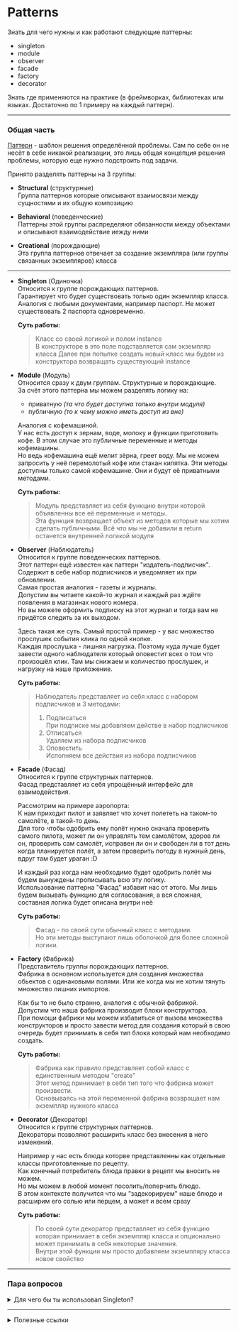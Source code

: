 # Patterns

Знать для чего нужны и как работают следующие паттерны:

- singleton
- module
- observer
- facade
- factory
- decorator
  
Знать где применяются на практике (в фреймворках, библиотеках или языках. Достаточно по 1 примеру на каждый паттерн).

---
### Общая часть

<u>Паттерн</u> - шаблон решения определённой проблемы. Сам по себе он не несёт в себе никакой реализации, это лишь общая концепция решения проблемы, которую еще нужно подстроить под задачи.  

Принято разделять паттерны на 3 группы:
- **Structural** (структурные)  
  Группа паттернов которые описывают взаимосвязи между сущностями и их общую композицию

- **Behavioral** (поведенческие)  
  Паттерны этой группы распределяют обязанности между объектами и описывают взаимодействие иежду ними

- **Creational** (порождающие)  
  Эта группа паттернов отвечает за создание экземпляра (или группы связанных экземпляров) класса

---

- **Singleton** (Одиночка)  
  Относится к группе порождающих паттернов.  
  Гарантирует что будет существовать только один экземпляр класса.  
  Аналогия с любыми документами, например паспорт. Не может существовать 2 паспорта одновременно.  

  **Суть работы:**  
  > Класс со своей логикой и полем instance  
  > В конструкторе в это поле подставляется сам экземпляр класса
  > Далее при попытке создать новый класс мы будем из конструктора возвращать существующий instance

- **Module** (Модуль)  
  Относится сразу к двум группам. Структурные и порождающие.  
  За счёт этого паттерна мы можем разделять логику на:  
  - приватную *(та что будет доступна только внутри модуля)*  
  - публичную *(то к чему можно иметь доступ из вне)*

  Аналогия с кофемашиной.  
  У нас есть доступ к зернам, воде, молоку и функции приготовить кофе. В этом случае это публичные переменные и методы кофемашины.  
  Но ведь кофемашина ещё мелит зёрна, греет воду. Мы не можем запросить у неё перемолотый кофе или стакан кипятка. Эти методы доступны только самой кофемашине. Они и будут её приватными методами.

  **Суть работы:**
  > Модуль представляет из себя функцию внутри которой объявленны все её переменные и методы.  
  > Эта функция возвращает объект из методов которые мы хотим сделать публичными.
  > Всё что мы не добавили в return останется внутренней логикой модуля


- **Observer** (Наблюдатель)  
  Относится к группе поведенческих паттернов.  
  Этот паттерн ещё известен как паттерн "издатель-подписчик". Содержит в себе набор подписчиков и уведомляет их при обновлении.  
  Самая простая аналогия - газеты и журналы.  
  Допустим вы читаете какой-то журнал и каждый раз ждёте появления в магазинах нового номера.  
  Но вы можете оформить подписку на этот журнал и тогда вам не придётся следить за их выходом.

  Здесь такая же суть. Самый простой пример - у вас множество прослушек события клика по одной кнопке.  
  Каждая прослушка - лишняя нагрузка.  Поэтому куда лучше будет завести одного наблюдателя который оповестит всех о том что произошёл клик. Там мы снижаем и количество прослушек, и нагрузку на наше приложение.

  **Суть работы:**
  > Наблюдатель представляет из себя класс с набором подписчиков и 3 методами:  
  > 1. Подписаться  
  >   При подписке мы добавляем действе в набор подписчиков
  > 2. Отписаться  
  >   Удаляем из набора подписчиков
  > 3. Оповестить  
  >   Исполняем все действия из набора подписчиков

- **Facade** (Фасад)  
  Относится к группе структурных паттернов.  
  Фасад представляет из себя упрощённый интерфейс для взаимодействия.  
  
  Рассмотрим на примере аэропорта:  
  К нам приходит пилот и заявляет что хочет полететь на таком-то самолёте, в такой-то день.  
  Для того чтобы одобрить ему полёт нужно сначала проверить самого пилота, может ли он управлять тем самолётом, здоров ли он, проверить сам самолёт, исправен ли он и свободен ли в тот день когда планируется полёт, а затем проверить погоду в нужный день, вдруг там будет ураган :D  
  
  И каждый раз когда нам необходимо будет одобрить полёт мы будем вынуждены прописывать всю эту логику.  
  Использование паттерна "Фасад" избавит нас от этого. Мы лишь будем вызывать функцию для согласования, а вся сложная, составная логика будет описана внутри неё

  **Суть работы:**
  > Фасад - по своей сути обычный класс с методами.  
  > Но эти методы выступают лишь оболочкой для более сложной логики.


- **Factory** (Фабрика)  
  Представитель группы порождающих паттернов.  
  Фабрика в основном используется для создания множества обьектов с одинаковыми полями. Или же когда мы не хотим тянуть множество лишних импортов.

  Как бы то не было странно, аналогия с обычной фабрикой.  
  Допустим что наша фабрика производит блоки конструктора.  
  При помощи фабрики мы можем избавиться от вызова множества конструкторов и просто завести метод для создания который в свою очередь будет принимать в себя тип блока который нам необходимо создать.  

  **Суть работы:**
  > Фабрика как правило представляет собой класс с единственным методом "create"  
  > Этот метод принимает в себя тип того что фабрика может произвести.  
  > Основываясь на этой переменной фабрика возвращает нам экземпляр нужного класса  


- **Decorator** (Декоратор)  
  Относится к группе структурных паттернов.  
  Декораторы позволяют расширить класс без внесения в него изменений.  

  Например у нас есть блюда которве представленны как отдельные классы приготовленные по рецепту.  
  Как конечный потребитель блюда правки в рецепт мы вносить не можем.  
  Но мы можем в любой момент посолить/поперчить блюдо.  
  В этом контексте получится что мы "задекорируем" наше блюдо и расширим его солью или перцем, а может и всем сразу

  **Суть работы:**
  > По своей сути декоратор представляет из себя функцию которая принимает в себя экземпляр класса и опционально может принимать в себя некоторые значения.  
  > Внутри этой функции мы просто добавляем экземпляру класса новое свойство

---
### Пара вопросов

<details>
  <summary>Для чего бы ты использовал Singleton?</summary>
  Например  для реализации своего стейт менеджера.   
</details>

---  
<details>
  <summary>Полезные ссылки</summary>

  [Порождающие паттерны](https://academy.mediasoft.team/article/porozhdayushie-patterny-proektirovaniya-dlya-kakikh-zadach-nuzhny-vidy-i-primery-realizacii/)  
  [Порождающие паттерны](https://academy.mediasoft.team/article/porozhdayushie-patterny-proektirovaniya-dlya-kakikh-zadach-nuzhny-vidy-i-primery-realizacii/)  
  [Поведенческие паттерны](https://academy.mediasoft.team/article/povedencheskie-patterny-proektirovaniya-dlya-kakikh-zadach-nuzhny-vidy-i-primery-realizacii/)

</details>